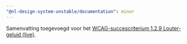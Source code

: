 ```yaml
---
"@nl-design-system-unstable/documentation": minor
---
```


Samenvatting toegevoegd voor het [WCAG-succescriterium 1.2.9 Louter-geluid (live)](/wcag/1.2.9).
